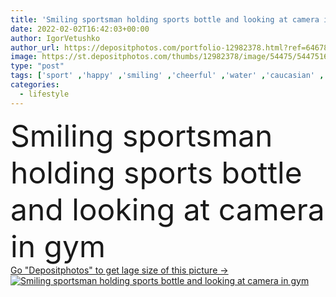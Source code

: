 ```yaml
---
title: 'Smiling sportsman holding sports bottle and looking at camera in gym '
date: 2022-02-02T16:42:03+00:00
author: IgorVetushko
author_url: https://depositphotos.com/portfolio-12982378.html?ref=64678756
image: https://st.depositphotos.com/thumbs/12982378/image/54475/544751672/api_thumb_450.jpg?forcejpeg=true
type: "post"
tags: ['sport' ,'happy' ,'smiling' ,'cheerful' ,'water' ,'caucasian' ,'man' ,'drink' ,'emotion' ,'blur' ,'beverage' ,'sportive' ,'fit' ,'fitness' ,'indoors' ,'gym' ,'sportsman' ,'refreshing' ,'handsome' ,'positive' ,'athletic' ,'muscular' ,'sportswear' ,'bearded' ,'hydration' ,'looking at camera' ,'one person' ,'young adult' ,'Healthy Lifestyle' ,'sport equipment' ,'sports bottle' ,'sports center' ]
categories: 
  - lifestyle
---
```

<div aling="center">
            <font size="60"> Smiling sportsman holding sports bottle and looking at camera in gym</font>   
</div>
<div>
    <a href='https://st.depositphotos.com/thumbs/12982378/image/54475/544751672/api_thumb_450.jpg?forcejpeg=true?ref=64678756' target=_blank > Go "Depositphotos" to get lage size of this picture ->
        <img href='https://st.depositphotos.com/thumbs/12982378/image/54475/544751672/api_thumb_450.jpg?forcejpeg=true?ref=64678756' src='https://st.depositphotos.com/12982378/54475/i/950/depositphotos_544751672-stock-photo-smiling-sportsman-holding-sports-bottle.jpg?forcejpeg=true' alt='Smiling sportsman holding sports bottle and looking at camera in gym' >
    </a>
</div>
